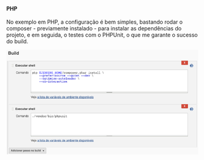 #### <a name="configurando-php"></a> PHP

No exemplo em PHP, a configuração é bem simples, bastando rodar o composer - previamente instalado - para instalar as dependências do projeto, e em seguida, o testes com o PHPUnit, o que me garante o sucesso do build.

<img src="assets/18-php.png" class="img img-responsive img-thumbnail" alt="PHP" title="Exemplo de Build - PHP">
